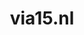---
layout: post
title: "via15.nl"
internal_url: "/dutchgov/via15.nl.html"
subdomains_count: 2
all_subdomains_count: 2
urls_count: 2
ssl_rank: 0
http_rank: 70
url_link: /data/via15.nl/urls.txt
all_subdomains_link: /data/via15.nl/all_subdomains.txt
subdomains_link: /data/via15.nl/subdomains.txt
categories: dutchgov
---